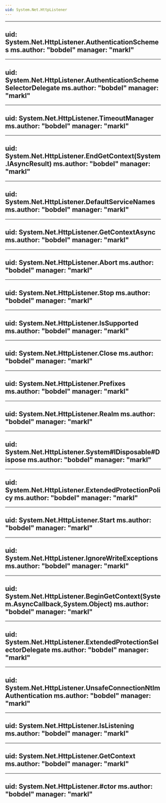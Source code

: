 ```yaml
---
uid: System.Net.HttpListener
---
```


---
uid: System.Net.HttpListener.AuthenticationSchemes
ms.author: "bobdel"
manager: "markl"
---

---
uid: System.Net.HttpListener.AuthenticationSchemeSelectorDelegate
ms.author: "bobdel"
manager: "markl"
---

---
uid: System.Net.HttpListener.TimeoutManager
ms.author: "bobdel"
manager: "markl"
---

---
uid: System.Net.HttpListener.EndGetContext(System.IAsyncResult)
ms.author: "bobdel"
manager: "markl"
---

---
uid: System.Net.HttpListener.DefaultServiceNames
ms.author: "bobdel"
manager: "markl"
---

---
uid: System.Net.HttpListener.GetContextAsync
ms.author: "bobdel"
manager: "markl"
---

---
uid: System.Net.HttpListener.Abort
ms.author: "bobdel"
manager: "markl"
---

---
uid: System.Net.HttpListener.Stop
ms.author: "bobdel"
manager: "markl"
---

---
uid: System.Net.HttpListener.IsSupported
ms.author: "bobdel"
manager: "markl"
---

---
uid: System.Net.HttpListener.Close
ms.author: "bobdel"
manager: "markl"
---

---
uid: System.Net.HttpListener.Prefixes
ms.author: "bobdel"
manager: "markl"
---

---
uid: System.Net.HttpListener.Realm
ms.author: "bobdel"
manager: "markl"
---

---
uid: System.Net.HttpListener.System#IDisposable#Dispose
ms.author: "bobdel"
manager: "markl"
---

---
uid: System.Net.HttpListener.ExtendedProtectionPolicy
ms.author: "bobdel"
manager: "markl"
---

---
uid: System.Net.HttpListener.Start
ms.author: "bobdel"
manager: "markl"
---

---
uid: System.Net.HttpListener.IgnoreWriteExceptions
ms.author: "bobdel"
manager: "markl"
---

---
uid: System.Net.HttpListener.BeginGetContext(System.AsyncCallback,System.Object)
ms.author: "bobdel"
manager: "markl"
---

---
uid: System.Net.HttpListener.ExtendedProtectionSelectorDelegate
ms.author: "bobdel"
manager: "markl"
---

---
uid: System.Net.HttpListener.UnsafeConnectionNtlmAuthentication
ms.author: "bobdel"
manager: "markl"
---

---
uid: System.Net.HttpListener.IsListening
ms.author: "bobdel"
manager: "markl"
---

---
uid: System.Net.HttpListener.GetContext
ms.author: "bobdel"
manager: "markl"
---

---
uid: System.Net.HttpListener.#ctor
ms.author: "bobdel"
manager: "markl"
---
